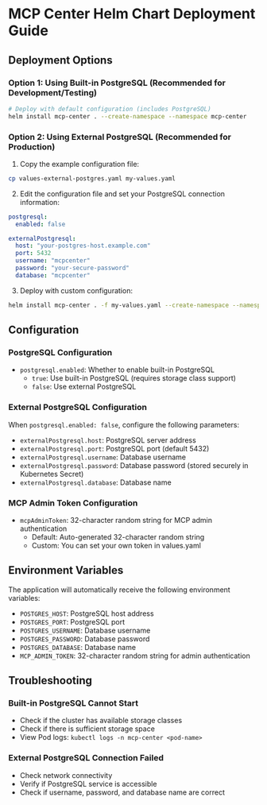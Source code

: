 # MCP Center Helm Chart Deployment Guide

## Deployment Options

### Option 1: Using Built-in PostgreSQL (Recommended for Development/Testing)

```bash
# Deploy with default configuration (includes PostgreSQL)
helm install mcp-center . --create-namespace --namespace mcp-center
```

### Option 2: Using External PostgreSQL (Recommended for Production)

1. Copy the example configuration file:
```bash
cp values-external-postgres.yaml my-values.yaml
```

2. Edit the configuration file and set your PostgreSQL connection information:
```yaml
postgresql:
  enabled: false

externalPostgresql:
  host: "your-postgres-host.example.com"
  port: 5432
  username: "mcpcenter"
  password: "your-secure-password"
  database: "mcpcenter"
```

3. Deploy with custom configuration:
```bash
helm install mcp-center . -f my-values.yaml --create-namespace --namespace mcp-center
```

## Configuration

### PostgreSQL Configuration

- `postgresql.enabled`: Whether to enable built-in PostgreSQL
  - `true`: Use built-in PostgreSQL (requires storage class support)
  - `false`: Use external PostgreSQL

### External PostgreSQL Configuration

When `postgresql.enabled: false`, configure the following parameters:

- `externalPostgresql.host`: PostgreSQL server address
- `externalPostgresql.port`: PostgreSQL port (default 5432)
- `externalPostgresql.username`: Database username
- `externalPostgresql.password`: Database password (stored securely in Kubernetes Secret)
- `externalPostgresql.database`: Database name

### MCP Admin Token Configuration

- `mcpAdminToken`: 32-character random string for MCP admin authentication
  - Default: Auto-generated 32-character random string
  - Custom: You can set your own token in values.yaml

## Environment Variables

The application will automatically receive the following environment variables:

- `POSTGRES_HOST`: PostgreSQL host address
- `POSTGRES_PORT`: PostgreSQL port
- `POSTGRES_USERNAME`: Database username
- `POSTGRES_PASSWORD`: Database password
- `POSTGRES_DATABASE`: Database name
- `MCP_ADMIN_TOKEN`: 32-character random string for admin authentication

## Troubleshooting

### Built-in PostgreSQL Cannot Start
- Check if the cluster has available storage classes
- Check if there is sufficient storage space
- View Pod logs: `kubectl logs -n mcp-center <pod-name>`

### External PostgreSQL Connection Failed
- Check network connectivity
- Verify if PostgreSQL service is accessible
- Check if username, password, and database name are correct